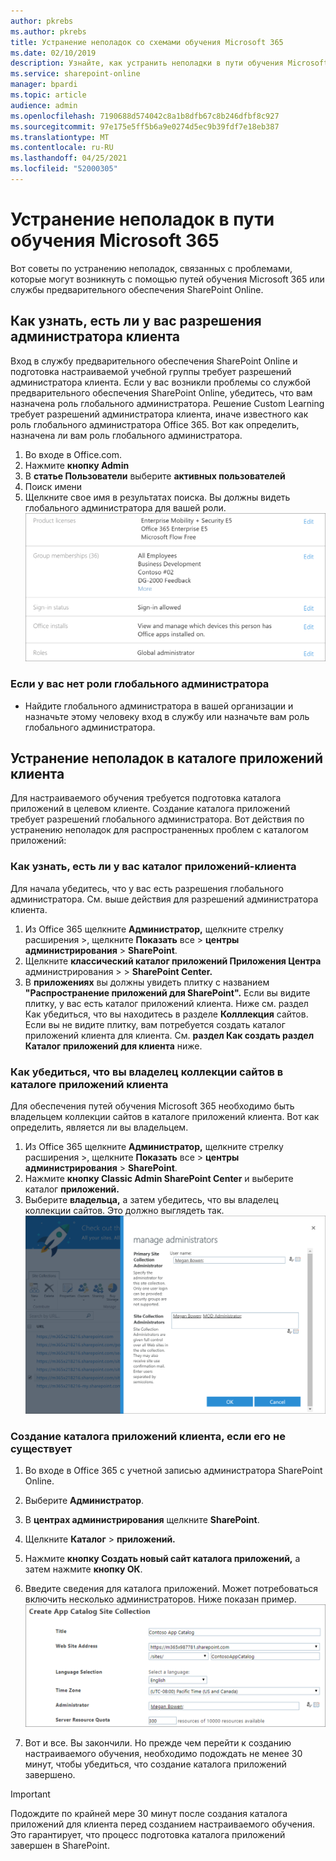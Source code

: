 ```yaml
---
author: pkrebs
ms.author: pkrebs
title: Устранение неполадок со схемами обучения Microsoft 365
ms.date: 02/10/2019
description: Узнайте, как устранить неполадки в пути обучения Microsoft 365
ms.service: sharepoint-online
manager: bpardi
ms.topic: article
audience: admin
ms.openlocfilehash: 7190688d574042c8a1b8dfb67c8b246dfbf8c927
ms.sourcegitcommit: 97e175e5ff5b6a9e0274d5ec9b39fdf7e18eb387
ms.translationtype: MT
ms.contentlocale: ru-RU
ms.lasthandoff: 04/25/2021
ms.locfileid: "52000305"
---
```

# <a name="troubleshoot-microsoft-365-learning-pathways"></a>Устранение неполадок в пути обучения Microsoft 365

Вот советы по устранению неполадок, связанных с проблемами, которые могут возникнуть с помощью путей обучения Microsoft 365 или службы предварительного обеспечения SharePoint Online.

## <a name="how-to-know-if-you-have-tenant-admin-permissions"></a>Как узнать, есть ли у вас разрешения администратора клиента

Вход в службу предварительного обеспечения SharePoint Online и подготовка настраиваемой учебной группы требует разрешений администратора клиента. Если у вас возникли проблемы со службой предварительного обеспечения SharePoint Online, убедитесь, что вам назначена роль глобального администратора. Решение Custom Learning требует разрешений администратора клиента, иначе известного как роль глобального администратора Office 365. Вот как определить, назначена ли вам роль глобального администратора.

1.  Во входе в Office.com.
2.  Нажмите **кнопку Admin**
3.  В **статье Пользователи** выберите **активных пользователей**
4.  Поиск имени
5.  Щелкните свое имя в результатах поиска. Вы должны видеть глобального администратора для вашей роли.
![Пример страницы, на которую перечислены ваши роли, а также лицензии, членство в группе и другие сведения.](media/cg-globaladminrole.png)

### <a name="if-you-dont-have-the-global-administrator-role"></a>Если у вас нет роли глобального администратора
- Найдите глобального администратора в вашей организации и назначьте этому человеку вход в службу или назначьте вам роль глобального администратора.

## <a name="tenant-app-catalog-troubleshooting"></a>Устранение неполадок в каталоге приложений клиента
Для настраиваемого обучения требуется подготовка каталога приложений в целевом клиенте. Создание каталога приложений требует разрешений глобального администратора. Вот действия по устранению неполадок для распространенных проблем с каталогом приложений:

### <a name="how-to-know-if-you-have-a-tenant-app-catalog"></a>Как узнать, есть ли у вас каталог приложений-клиента 
Для начала убедитесь, что у вас есть разрешения глобального администратора. См. выше действия для разрешений администратора клиента.

1. Из Office 365 щелкните **Администратор,** щелкните стрелку расширения >, щелкните **Показать** все  >  **центры администрирования**  >  **SharePoint**.
2. Щелкните **классический каталог приложений Приложения Центра** администрирования  >    >  **SharePoint Center.**
3. В **приложениях** вы должны увидеть плитку с названием **"Распространение приложений для SharePoint".** Если вы видите плитку, у вас есть каталог приложений клиента. Ниже см. раздел Как убедиться, что вы находитесь в разделе **Колллекция** сайтов. Если вы не видите плитку, вам потребуется создать каталог приложений клиента для клиента. См. **раздел Как создать раздел Каталог приложений для клиента** ниже.

### <a name="how-to-ensure-you-are-a-site-collection-owner-on-the-tenant-app-catalog"></a>Как убедиться, что вы владелец коллекции сайтов в каталоге приложений клиента 
Для обеспечения путей обучения Microsoft 365 необходимо быть владельцем коллекции сайтов в каталоге приложений клиента. Вот как определить, является ли вы владельцем.

1. Из Office 365 щелкните **Администратор,** щелкните стрелку расширения >, щелкните **Показать** все  >  **центры администрирования**  >  **SharePoint**.
2. Нажмите **кнопку Classic Admin SharePoint Center** и выберите каталог **приложений.**
3. Выберите **владельца,** а затем убедитесь, что вы владелец коллекции сайтов. Это должно выглядеть так.
![Управление страницей администраторов.](media/cg-sitecollectionowner.png)

### <a name="how-to-create-a-tenant-app-catalog-if-one-doesnt-exists"></a>Создание каталога приложений клиента, если его не существует 
1. Во входе в Office 365 с учетной записью администратора SharePoint Online.
2. Выберите **Администратор**.
3. В **центрах администрирования** щелкните **SharePoint**. 
4. Щелкните **Каталог**  >  **приложений.**
5. Нажмите **кнопку Создать новый сайт каталога приложений,** а затем нажмите **кнопку ОК**. 
6.  Введите сведения для каталога приложений. Может потребоваться включить несколько администраторов. Ниже показан пример.  
![Форма для ввода сведений для нового каталога приложений.](media/cg-appcatalogfinish.png)

7.  Вот и все. Вы закончили. Но прежде чем перейти к созданию настраиваемого обучения, необходимо подождать не менее 30 минут, чтобы убедиться, что создание каталога приложений завершено. 

> [!IMPORTANT]
> Подождите по крайней мере 30 минут после создания каталога приложений для клиента перед созданием настраиваемого обучения. Это гарантирует, что процесс подготовка каталога приложений завершен в SharePoint. 